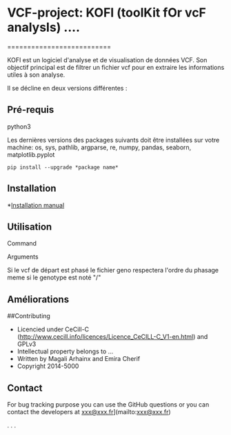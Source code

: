 # VCF-project: KOFI (toolKit fOr vcF analysIs) ....
==========================

KOFI est un logiciel d'analyse et de visualisation de données VCF. Son objectif principal est de filtrer un fichier vcf pour en extraire les informations utiles à son analyse. 


Il se décline en deux versions différentes :




## Pré-requis

python3

Les dernières versions des packages suivants doit être installées sur votre machine:
os, sys, pathlib, argparse, re, numpy, pandas, seaborn, matplotlib.pyplot


```
pip install --upgrade *package name*
```


## Installation

*[Installation manual](https://github.com/emiracherif/VCF-project/blob/master/INSTALLmd)

## Utilisation

Command

Arguments

Si le vcf de départ est phasé le fichier geno respectera l'ordre du phasage meme si le genotype est noté "/"


## Améliorations

##Contributing

* Licencied under CeCill-C (http://www.cecill.info/licences/Licence_CeCILL-C_V1-en.html) and GPLv3 
* Intellectual property belongs to ... 
* Written by Magali Arhainx and  Emira Cherif
* Copyright 2014-5000

## Contact 

For bug tracking purpose you can use the GitHub questions or you can contact the developers at
xxx@xxx.fr](mailto:xxx@xxx.fr)

.
.
.

